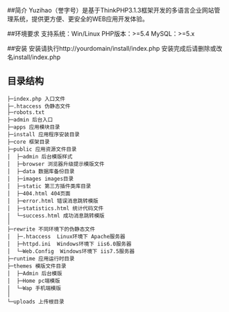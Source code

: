 ##简介
Yuzihao（誉字号）是基于ThinkPHP3.1.3框架开发的多语言企业网站管理系统，提供更方便、更安全的WEB应用开发体验。

##环境要求
支持系统：Win/Linux
PHP版本：>=5.4
MySQL：>=5.x

##安装
安装请执行http://yourdomain/install/index.php
安装完成后请删除或改名install/index.php

## 目录结构
```
├─index.php 入口文件
├─.htaccess 伪静态文件
├─robots.txt 
├─admin 后台入口
├─apps 应用模块目录
├─install 应用程序安装目录
├─core 框架目录
├─public 应用资源文件目录
│  ├─admin 后台模版样式
│  ├─browser 浏览器升级提示模版文件
│  ├─data 数据库备份目录
│  ├─images images目录
│  ├─static 第三方插件类库目录
│  ├─404.html 404页面
│  ├─error.html 错误消息跳转模版
│  ├─statistics.html 统计代码文件
│  └─success.html 成功消息跳转模版
│
├─rewrite 不同环境下的伪静态文件
│  ├─.htaccess  Linux环境下 Apache服务器
│  ├─httpd.ini  Windows环境下 iis6.0服务器
│  └─Web.Config  Windows环境下 iis7.5服务器
├─runtime 应用运行时目录
├─themes 模版文件目录
│  ├─Admin 后台模版
│  ├─Home pc端模版
│  └─Wap 手机端模版
│
└─uploads 上传根目录
```